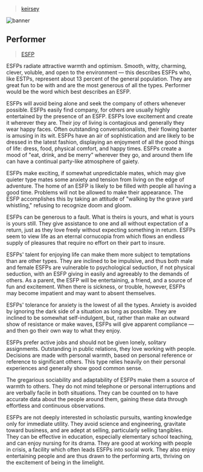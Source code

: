 > [keirsey](../)

![banner](/mbti/photos/banner.png)

## Performer

> [ESFP](/mbti/types/esfp)

ESFPs radiate attractive warmth and optimism. Smooth, witty, charming, clever, voluble, and open to the environment — this describes ESFPs who, like ESTPs, represent about 13 percent of the general population. They are great fun to be with and are the most generous of all the types. Performer would be the word which best describes an ESFP.

ESFPs will avoid being alone and seek the company of others whenever possible. ESFPs easily find company, for others are usually highly entertained by the presence of an ESFP. ESFPs love excitement and create it wherever they are. Their joy of living is contagious and generally they wear happy faces. Often outstanding conversationalists, their flowing banter is amusing in its wit. ESFPs have an air of sophistication and are likely to be dressed in the latest fashion, displaying an enjoyment of all the good things of life: dress, food, physical comfort, and happy times. ESFPs create a mood of "eat, drink, and be merry” wherever they go, and around them life can have a continual party-like atmosphere of gaiety.

ESFPs make exciting, if somewhat unpredictable mates, which may give quieter type mates some anxiety and tension from living on the edge of adventure. The home of an ESFP is likely to be filled with people all having a good time. Problems will not be allowed to make their appearance. The ESFP accomplishes this by taking an attitude of "walking by the grave yard whistling," refusing to recognize doom and gloom.

ESFPs can be generous to a fault. What is theirs is yours, and what is yours is yours still. They give assistance to one and all without expectation of a return, just as they love freely without expecting something in return. ESFPs seem to view life as an eternal cornucopia from which flows an endless supply of pleasures that require no effort on their part to insure.

ESFPs' talent for enjoying life can make them more subject to temptations than are other types. They are inclined to be impulsive, and thus both male and female ESFPs are vulnerable to psychological seduction, if not physical seduction, with an ESFP giving in easily and agreeably to the demands of others. As a parent, the ESFP will be entertaining, a friend, and a source of fun and excitement. When there is sickness, or trouble, however, ESFPs may become impatient and may want to absent themselves.

ESFPs' tolerance for anxiety is the lowest of all the types. Anxiety is avoided by ignoring the dark side of a situation as long as possible. They are inclined to be somewhat self-indulgent, but, rather than make an outward show of resistance or make waves, ESFPs will give apparent compliance — and then go their own way to what they enjoy.

ESFPs prefer active jobs and should not be given lonely, solitary assignments. Outstanding in public relations, they love working with people. Decisions are made with personal warmth, based on personal reference or reference to significant others. This type relies heavily on their personal experiences and generally show good common sense.

The gregarious sociability and adaptability of ESFPs make them a source of warmth to others. They do not mind telephone or personal interruptions and are verbally facile in both situations. They can be counted on to have accurate data about the people around them, gaining these data through effortless and continuous observations.

ESFPs are not deeply interested in scholastic pursuits, wanting knowledge only for immediate utility. They avoid science and engineering, gravitate toward business, and are adept at selling, particularly selling tangibles. They can be effective in education, especially elementary school teaching, and can enjoy nursing for its drama. They are good at working with people in crisis, a facility which often leads ESFPs into social work. They also enjoy entertaining people and are thus drawn to the performing arts, thriving on the excitement of being in the limelight.
